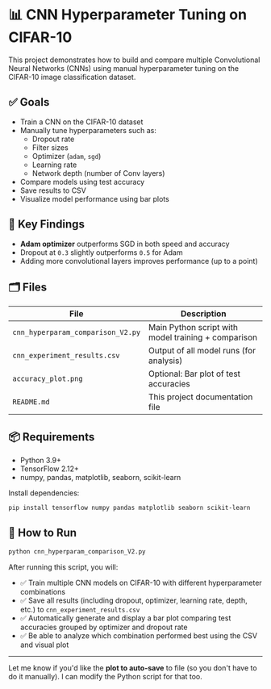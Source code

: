 # 📊 CNN Hyperparameter Tuning on CIFAR-10

This project demonstrates how to build and compare multiple Convolutional Neural Networks (CNNs) using manual hyperparameter tuning on the CIFAR-10 image classification dataset.

## ✅ Goals

- Train a CNN on the CIFAR-10 dataset
- Manually tune hyperparameters such as:
  - Dropout rate
  - Filter sizes
  - Optimizer (`adam`, `sgd`)
  - Learning rate
  - Network depth (number of Conv layers)
- Compare models using test accuracy
- Save results to CSV
- Visualize model performance using bar plots

## 🧠 Key Findings

- **Adam optimizer** outperforms SGD in both speed and accuracy
- Dropout at `0.3` slightly outperforms `0.5` for Adam
- Adding more convolutional layers improves performance (up to a point)

## 🗂 Files

| File                         | Description                              |
|------------------------------|------------------------------------------|
| `cnn_hyperparam_comparison_V2.py` | Main Python script with model training + comparison |
| `cnn_experiment_results.csv`      | Output of all model runs (for analysis) |
| `accuracy_plot.png`              | Optional: Bar plot of test accuracies |
| `README.md`                      | This project documentation file        |

## 📦 Requirements

- Python 3.9+
- TensorFlow 2.12+
- numpy, pandas, matplotlib, seaborn, scikit-learn

Install dependencies:

```bash
pip install tensorflow numpy pandas matplotlib seaborn scikit-learn
```

## 🚀 How to Run

```bash
python cnn_hyperparam_comparison_V2.py
```

After running this script, you will:

- ✅ Train multiple CNN models on CIFAR-10 with different hyperparameter combinations  
- ✅ Save all results (including dropout, optimizer, learning rate, depth, etc.) to `cnn_experiment_results.csv`  
- ✅ Automatically generate and display a bar plot comparing test accuracies grouped by optimizer and dropout rate  
- ✅ Be able to analyze which combination performed best using the CSV and visual plot  


---

Let me know if you'd like the **plot to auto-save** to file (so you don't have to do it manually). I can modify the Python script for that too.

